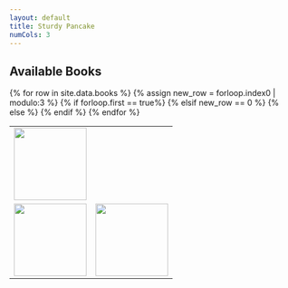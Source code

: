 ```yaml
---
layout: default
title: Sturdy Pancake
numCols: 3
---
```


## Available Books

<table>
  {% for row in site.data.books %}
      {% assign new_row = forloop.index0 | modulo:3 %}
      {% if forloop.first  == true%}
        <tr>
        <td>
          <img src="{{ site.base_url }}{{ row.thumbnail }}" style="width: 128px; image-rendering: pixelated;" />
        </td>
      {% elsif new_row == 0 %}
        </tr>
        <tr>
          <td>
            <img src="{{ site.base_url }}{{ row.thumbnail }}" style="width: 128px; image-rendering: pixelated;" />
          </td>
      {% else %}
          <td>
            <img src="{{ site.base_url }}{{ row.thumbnail }}" style="width: 128px; image-rendering: pixelated;" />
          </td>
      {% endif %}
  {% endfor %}
  </tr>
</table>

